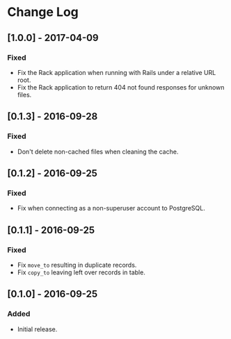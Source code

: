 # Change Log

## [1.0.0] - 2017-04-09

### Fixed
- Fix the Rack application when running with Rails under a relative URL root.
- Fix the Rack application to return 404 not found responses for unknown files.

## [0.1.3] - 2016-09-28

### Fixed
- Don't delete non-cached files when cleaning the cache.

## [0.1.2] - 2016-09-25

### Fixed
- Fix when connecting as a non-superuser account to PostgreSQL.

## [0.1.1] - 2016-09-25

### Fixed
- Fix `move_to` resulting in duplicate records.
- Fix `copy_to` leaving left over records in table.

## [0.1.0] - 2016-09-25

### Added
- Initial release.
